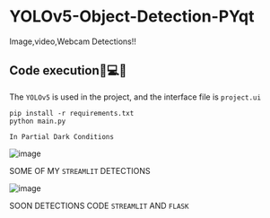 # YOLOv5-Object-Detection-PYqt
Image,video,Webcam Detections!!

## Code execution📸💻🎥

The `YOLOv5` is used in the project, and the interface file is `project.ui`

```
pip install -r requirements.txt
python main.py
```


`In Partial Dark Conditions`

![image](https://user-images.githubusercontent.com/72887609/136672445-54c5cdc1-adce-4fb6-bed4-96e728c2cb62.png)




SOME OF MY `STREAMLIT` DETECTIONS

![image](https://user-images.githubusercontent.com/72887609/136673024-f2635ece-fb72-429b-8f25-f974fcc75779.png)



SOON DETECTIONS CODE `STREAMLIT` AND `FLASK`
